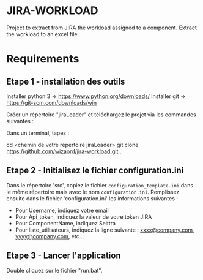 # JIRA-WORKLOAD

Project to extract from JIRA the workload assigned to a component.
Extract the workload to an excel file.

# Requirements

## Etape 1 - installation des outils

Installer python 3 => https://www.python.org/downloads/
Installer git => https://git-scm.com/downloads/win

Créer un répertoire "jiraLoader" et téléchargez le projet via les commandes suivantes :

Dans un terminal, tapez :

cd <chemin de votre répertoire jiraLoader>
git clone https://github.com/wizaord/jira-workload.git .

## Etape 2 - Initialisez le fichier configuration.ini

Dans le répertoire 'src', copiez le fichier `configuration_template.ini` dans le même répertoire mais avec le nom `configuration.ini`.
Remplissez ensuite dans le fichier 'configuration.ini' les informations suivantes :

- Pour Username, indiquez votre email
- Pour Api_token, indiquez la valeur de votre token JIRA
- Pour ComponentName, indiquez Seittra
- Pour liste_utilisateurs, indiquez la ligne suivante :
  xxxx@company.com, yyyy@company.com, etc...
  
## Etape 3 - Lancer l'application

Double cliquez sur le fichier "run.bat".

